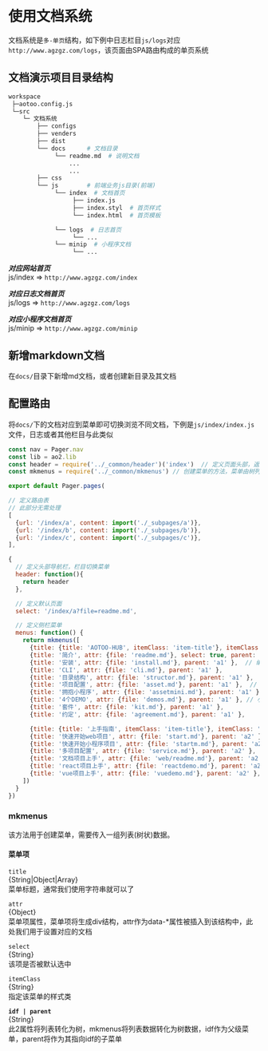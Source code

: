 # 使用文档系统  

文档系统是`多-单页`结构，如下例中日志栏目`js/logs`对应`http://www.agzgz.com/logs`，该页面由SPA路由构成的单页系统

## 文档演示项目目录结构

```bash
workspace
 ├─aotoo.config.js
 └─src
    └─ 文档系统
        ├── configs
        ├── venders
        ├── dist
        └── docs      # 文档目录
             └── readme.md  # 说明文档
                 ...
                 ...
        ├── css
        └── js        # 前端业务js目录(前端)
             └── index  # 文档首页
                  ├── index.js
                  ├── index.styl  # 首页样式
                  └── index.html  # 首页模板

             └── logs  # 日志首页
                  └── ...
             └── minip  # 小程序文档
                  └── ...
```

**_对应网站首页_**  
js/index => `http://www.agzgz.com/index`

**_对应日志文档首页_**  
js/logs => `http://www.agzgz.com/logs`  

**_对应小程序文档首页_**  
js/minip => `http://www.agzgz.com/minip`  

## 新增markdown文档  

在`docs/`目录下新增md文档，或者创建新目录及其文档

## 配置路由

将`docs/`下的文档对应到菜单即可切换浏览不同文档，下例是`js/index/index.js`文件，日志或者其他栏目与此类似

```js
const nav = Pager.nav
const lib = ao2.lib
const header = require('../_common/header')('index')  // 定义页面头部，返回JSX
const mkmenus = require('../_common/mkmenus') // 创建菜单的方法，菜单由树列表构成

export default Pager.pages(

// 定义路由表
// 此部分无需处理
[
  {url: '/index/a', content: import('./_subpages/a')},
  {url: '/index/b', content: import('./_subpages/b')},
  {url: '/index/c', content: import('./_subpages/c')},
],

{
  // 定义头部导航栏，栏目切换菜单
  header: function(){
    return header
  },

  // 定义默认页面
  select: '/index/a?file=readme.md',

  // 定义侧栏菜单
  menus: function() {
    return mkmenus([
      {title: {title: 'AOTOO-HUB', itemClass: 'item-title'}, itemClass: 'menu-caption active', idf: 'a1' },
      {title: '简介', attr: {file: 'readme.md'}, select: true, parent: 'a1'},  // webpack支持
      {title: '安装', attr: {file: 'install.md'}, parent: 'a1' },  // 编译模式易扩展
      {title: 'CLI', attr: {file: 'cli.md'}, parent: 'a1' },
      {title: '目录结构', attr: {file: 'structor.md'}, parent: 'a1' },
      {title: '项目配置', attr: {file: 'asset.md'}, parent: 'a1' },  // 开发、测试、生产、部署
      {title: '拥抱小程序', attr: {file: 'assetmini.md'}, parent: 'a1' }, // 小程序
      {title: '4个DEMO', attr: {file: 'demos.md'}, parent: 'a1' }, // 小程序
      {title: '套件', attr: {file: 'kit.md'}, parent: 'a1' },
      {title: '约定', attr: {file: 'agreement.md'}, parent: 'a1' },

      {title: {title: '上手指南', itemClass: 'item-title'}, itemClass: 'menu-caption', idf: 'a2'},
      {title: '快速开始web项目', attr: {file: 'start.md'}, parent: 'a2' }, // node端跨域 node端插件化 ssr
      {title: '快速开始小程序项目', attr: {file: 'startm.md'}, parent: 'a2' }, // node端跨域 node端插件化 ssr
      {title: '多项目配置', attr: {file: 'service.md'}, parent: 'a2' },  // 多服务模式 微服务模式
      {title: '文档项目上手', attr: {file: 'web/readme.md'}, parent: 'a2' },  // 多服务模式 微服务模式
      {title: 'react项目上手', attr: {file: 'reactdemo.md'}, parent: 'a2' },  // 多服务模式 微服务模式
      {title: 'vue项目上手', attr: {file: 'vuedemo.md'}, parent: 'a2' },  // 多服务模式 微服务模式
    ])
  }
})
```

### mkmenus

该方法用于创建菜单，需要传入一组列表(树状)数据。

#### 菜单项

`title`  
{String|Object|Array}  
菜单标题，通常我们使用字符串就可以了  

`attr`  
{Object}  
菜单项属性，菜单项将生成div结构，attr作为data-*属性被插入到该结构中，此处我们用于设置对应的文档  

`select`  
{String}  
该项是否被默认选中  

`itemClass`  
{String}  
指定该菜单的样式类  

**`idf | parent`**  
{String}  
此2属性将列表转化为树，mkmenus将列表数据转化为树数据，idf作为父级菜单，parent将作为其指向idf的子菜单
